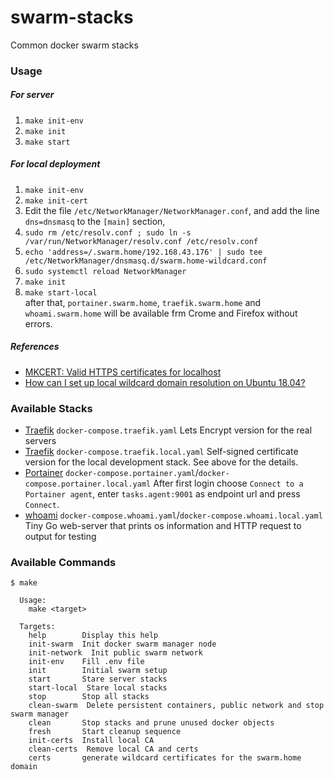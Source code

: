 # swarm-stacks
Common docker swarm stacks

### Usage
##### For server
1. `make init-env`
1. `make init`
1. `make start`
##### For local deployment
1. `make init-env`
1. `make init-cert`
1. Edit the file `/etc/NetworkManager/NetworkManager.conf`, and add the line `dns=dnsmasq` to the `[main]` section,
1. `sudo rm /etc/resolv.conf ; sudo ln -s /var/run/NetworkManager/resolv.conf /etc/resolv.conf`
1. `echo 'address=/.swarm.home/192.168.43.176' | sudo tee /etc/NetworkManager/dnsmasq.d/swarm.home-wildcard.conf`
1. `sudo systemctl reload NetworkManager`
1. `make init`
1. `make start-local`  
after that, `portainer.swarm.home`, `traefik.swarm.home` and `whoami.swarm.home` will be available frm Crome and Firefox without errors.

##### References
- [MKCERT: Valid HTTPS certificates for localhost](https://blog.filippo.io/mkcert-valid-https-certificates-for-localhost/)
- [How can I set up local wildcard domain resolution on Ubuntu 18.04?
](https://askubuntu.com/a/1031896/441554)

### Available Stacks
- [Traefik](https://docs.traefik.io/) `docker-compose.traefik.yaml` Lets Encrypt version for the real servers
- [Traefik](https://docs.traefik.io/) `docker-compose.traefik.local.yaml` Self-signed certificate version for the local development stack. See above for the details.
- [Portainer](https://www.portainer.io/) `docker-compose.portainer.yaml`/`docker-compose.portainer.local.yaml` After first login choose `Connect to a Portainer agent`, enter `tasks.agent:9001` as endpoint url and press `Connect`. 
- [whoami](https://github.com/containous/whoami) `docker-compose.whoami.yaml`/`docker-compose.whoami.local.yaml` Tiny Go web-server that prints os information and HTTP request to output for testing

### Available Commands
```
$ make
  
  Usage:
    make <target>
  
  Targets:
    help        Display this help
    init-swarm  Init docker swarm manager node
    init-network  Init public swarm network
    init-env    Fill .env file
    init        Initial swarm setup
    start       Stare server stacks
    start-local  Stare local stacks
    stop        Stop all stacks
    clean-swarm  Delete persistent containers, public network and stop swarm manager
    clean       Stop stacks and prune unused docker objects
    fresh       Start cleanup sequence
    init-certs  Install local CA
    clean-certs  Remove local CA and certs
    certs       generate wildcard certificates for the swarm.home domain
```